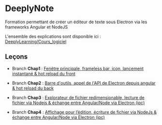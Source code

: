 # DeeplyNote
Formation permettant de créer un éditeur de texte sous Electron via les frameworks Angular et NodeJS

L'ensemble des explications sont disponible ici :
[DeeplyLearning/Cours_logiciel](https://deeplylearning.fr/cours-logiciel/ "DeeplyLearning/Cours_logiciel")

## Leçons
- Branch **Chap1** : [Fenêtre principale, frameless bar, icon, lancement instantané & hot reload du front](https://deeplylearning.fr/cours-logiciel-electron/chap-1-fenetre-principale-frameless-bar-icon-lancement-instantane-hot-reload-du-front/ "Fenêtre principale, frameless bar, icon, lancement instantané & hot reload du front")  

- Branch **Chap2** : [Barre d'outils, appel de l'API de Electron depuis angular & hot reload du back](https://deeplylearning.fr/cours-logiciel-electron/chap-2-barre-doutils-appel-de-lapi-de-electron-depuis-angular-hot-reload-du-back/ "Barre d'outils, appel de l'API de Electron depuis angular & hot reload du back")  

- Branch **Chap3** : [Explorateur de fichier redimensionable, lecture de fichier via Nodejs & échange entre Angular/Node via Electron (ipc)](https://deeplylearning.fr/cours-logiciel-electron/chap-3-explorateur-de-fichier-redimensionable-lecture-de-fichier-via-nodejs-echange-entre-angular-node-via-electron-ipc/ "Explorateur de fichier redimensionable, lecture de fichier via Nodejs & échange entre Angular/Node via Electron (ipc)")  

- Branch **Chap4** : [Affichage pour l’édition, écriture de fichier via NodeJs & échange entre Angular/Node via Electron (ipc)](https://deeplylearning.fr/cours-logiciel-electron/chap-4-affichage-pour-ledition-ecriture-de-fichier-via-nodejs-echange-entre-angular-node-via-electron-ipc/ "Affichage pour l’édition, écriture de fichier via NodeJs & échange entre Angular/Node via Electron (ipc)") 
